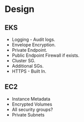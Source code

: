 # Design

## EKS
* Logging - Audit logs.
* Envelope Encryption.
* Private Endpoint.
* Public Endpoint Firewall if exists.
* Cluster SG.
* Additional SGs.
* HTTPS - Built In.

## EC2
* Instance Metadata
* Encrypted Volumes
* All security groups?
* Private Subnets
